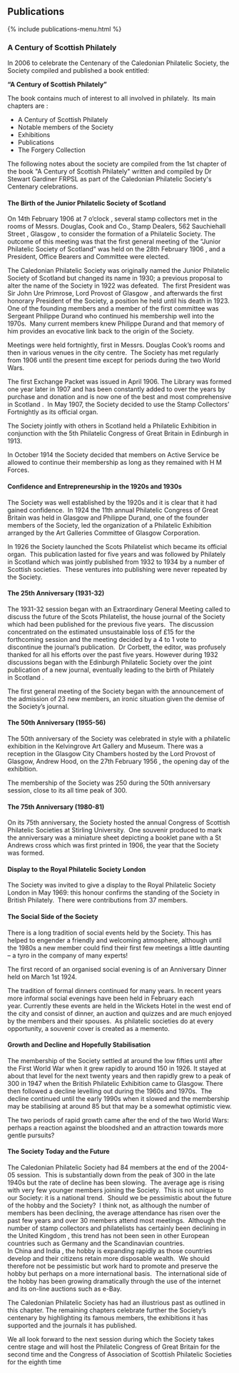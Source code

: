 ## Publications

{% include publications-menu.html %}

### A Century of Scottish Philately

In 2006 to celebrate the Centenary of the Caledonian Philatelic Society, the Society compiled and published a book entitled:

**“A Century of Scottish Philately”**

The book contains much of interest to all involved in philately.  Its main chapters are :

* A Century of Scottish Philately
* Notable members of the Society
* Exhibitions
* Publications
* The Forgery Collection

The following notes about the society are compiled from the 1st chapter of the book "A Century of Scottish Philately" written and compiled by Dr Stewart Gardiner FRPSL as part of the Caledonian Philatelic Society's Centenary celebrations.

#### The Birth of the Junior Philatelic Society of Scotland

On 14th February 1906 at 7 o’clock , several stamp collectors met in the rooms of Messrs. Douglas, Cook and Co., Stamp Dealers, 562 Sauchiehall Street , Glasgow , to consider the formation of a Philatelic Society. The outcome of this meeting was that the first general meeting of the “Junior Philatelic Society of Scotland” was held on the 28th February 1906 , and a President, Office Bearers and Committee were elected.  

The Caledonian Philatelic Society was originally named the Junior Philatelic Society of Scotland but changed its name in 1930; a previous proposal to alter the name of the Society in 1922 was defeated.  The first President was Sir John Ure Primrose, Lord Provost of Glasgow , and afterwards the first honorary President of the Society, a position he held until his death in 1923. One of the founding members and a member of the first committee was Sergeant Philippe Durand who continued his membership well into the 1970s.  Many current members knew Philippe Durand and that memory of him provides an evocative link back to the origin of the Society.

Meetings were held fortnightly, first in Messrs. Douglas Cook’s rooms and then in various venues in the city centre.  The Society has met regularly from 1906 until the present time except for periods during the two World Wars.

The first Exchange Packet was issued in April 1906. The Library was formed one year later in 1907 and has been constantly added to over the years by purchase and donation and is now one of the best and most comprehensive in Scotland .  In May 1907, the Society decided to use the Stamp Collectors’ Fortnightly as its official organ.

The Society jointly with others in Scotland held a Philatelic Exhibition in conjunction with the 5th Philatelic Congress of Great Britain in Edinburgh in 1913.

In October 1914 the Society decided that members on Active Service be allowed to continue their membership as long as they remained with H M Forces.

#### Confidence and Entrepreneurship in the 1920s and 1930s

The Society was well established by the 1920s and it is clear that it had gained confidence.  In 1924 the 11th annual Philatelic Congress of Great Britain was held in Glasgow and Philippe Durand, one of the founder members of the Society, led the organization of a Philatelic Exhibition arranged by the Art Galleries Committee of Glasgow Corporation.

In 1926 the Society launched the Scots Philatelist which became its official organ.  This publication lasted for five years and was followed by Philately in Scotland which was jointly published from 1932 to 1934 by a number of Scottish societies.  These ventures into publishing were never repeated by the Society.

#### The 25th Anniversary (1931-32)

The 1931-32 session began with an Extraordinary General Meeting called to discuss the future of the Scots Philatelist, the house journal of the Society which had been published for the previous five years.  The discussion concentrated on the estimated unsustainable loss of £15 for the forthcoming session and the meeting decided by a 4 to 1 vote to discontinue the journal’s publication.  Dr Corbett, the editor, was profusely thanked for all his efforts over the past five years. However during 1932 discussions began with the Edinburgh Philatelic Society over the joint publication of a new journal, eventually leading to the birth of Philately in Scotland .

The first general meeting of the Society began with the announcement of the admission of 23 new members, an ironic situation given the demise of the Society’s journal.

#### The 50th Anniversary (1955-56)

The 50th anniversary of the Society was celebrated in style with a philatelic exhibition in the Kelvingrove Art Gallery and Museum. There was a reception in the Glasgow City Chambers hosted by the Lord Provost of Glasgow, Andrew Hood, on the 27th February 1956 , the opening day of the exhibition.

The membership of the Society was 250 during the 50th anniversary session, close to its all time peak of 300. 

#### The 75th Anniversary (1980-81)

On its 75th anniversary, the Society hosted the annual Congress of Scottish Philatelic Societies at Stirling University.  One souvenir produced to mark the anniversary was a miniature sheet depicting a booklet pane with a St Andrews cross which was first printed in 1906, the year that the Society was formed.

#### Display to the Royal Philatelic Society London

The Society was invited to give a display to the Royal Philatelic Society London in May 1969: this honour confirms the standing of the Society in British Philately.  There were contributions from 37 members. 

#### The Social Side of the Society

There is a long tradition of social events held by the Society. This has helped to engender a friendly and welcoming atmosphere, although until the 1980s a new member could find their first few meetings a little daunting – a tyro in the company of many experts!

The first record of an organised social evening is of an Anniversary Dinner held on March 1st 1924.

The tradition of formal dinners continued for many years. In recent years more informal social evenings have been held in February each year. Currently these events are held in the Wickets Hotel in the west end of the city and consist of dinner, an auction and quizzes and are much enjoyed by the members and their spouses.  As philatelic societies do at every opportunity, a souvenir cover is created as a memento. 

#### Growth and Decline and Hopefully Stabilisation

The membership of the Society settled at around the low fifties until after the First World War when it grew rapidly to around 150 in 1926. It stayed at about that level for the next twenty years and then rapidly grew to a peak of 300 in 1947 when the British Philatelic Exhibition came to Glasgow. There then followed a decline levelling out during the 1960s and 1970s.  The decline continued until the early 1990s when it slowed and the membership may be stabilising at around 85 but that may be a somewhat optimistic view.

The two periods of rapid growth came after the end of the two World Wars: perhaps a reaction against the bloodshed and an attraction towards more gentle pursuits?

#### The Society Today and the Future

The Caledonian Philatelic Society had 84 members at the end of the 2004-05 session.  This is substantially down from the peak of 300 in the late 1940s but the rate of decline has been slowing.  The average age is rising with very few younger members joining the Society.  This is not unique to our Society: it is a national trend.  Should we be pessimistic about the future of the hobby and the Society?  I think not, as although the number of members has been declining, the average attendance has risen over the past few years and over 30 members attend most meetings.  Although the number of stamp collectors and philatelists has certainly been declining in the United Kingdom , this trend has not been seen in other European countries such as Germany and the Scandinavian countries. In China and India , the hobby is expanding rapidly as those countries develop and their citizens retain more disposable wealth.  We should therefore not be pessimistic but work hard to promote and preserve the hobby but perhaps on a more international basis.  The international side of the hobby has been growing dramatically through the use of the internet and its on-line auctions such as e-Bay.

The Caledonian Philatelic Society has had an illustrious past as outlined in this chapter. The remaining chapters celebrate further the Society’s centenary by highlighting its famous members, the exhibitions it has supported and the journals it has published.

We all look forward to the next session during which the Society takes centre stage and will host the Philatelic Congress of Great Britain for the second time and the Congress of Association of Scottish Philatelic Societies for the eighth time